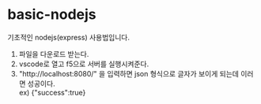 # basic-nodejs
기초적인 nodejs(express) 사용법입니다. <br>
1. 파일을 다운로드 받는다.<br>
2. vscode로 열고 f5으로 서버를 실행시켜준다.<br>
3. "http://localhost:8080/" 을 입력하면 json 형식으로 글자가 보이게 되는데 이러면 성공이다.<br>
ex) {"success":true}
